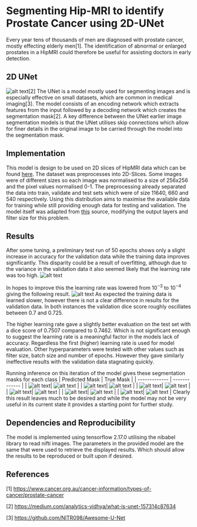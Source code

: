# Segmenting Hip-MRI to identify Prostate Cancer using 2D-UNet
Every year tens of thousands of men are diagnosed with prostate cancer, mostly effecting elderly men[1]. The identification of abnormal or enlarged prostates in a HipMRI could therefore be useful for assisting doctors in early detection.

## 2D UNet
![alt text](image.png)[2]
The UNet is a model mostly used for segmenting images and is especially effective on small datasets, which are common in medical imaging[3]. The model consists of an encoding network which extracts features from the input followed by a decoding network which creates the segmentation mask[2]. A key difference between the UNet earlier image segmentation models is that the UNet utilises skip connections which allow for finer details in the original image to be carried through the model into the segmentation mask.

## Implementation
This model is design to be used on 2D slices of HipMRI data which can be found [here](https://data.csiro.au/collection/csiro:51392v2). The dataset was preprocesses into 2D-Slices. Some images were of different sizes so each image was normalised to a size of 256x256 and the pixel values normalised 0-1. The preprocessing already separated the data into train, validate and test sets which were of size 11640, 660 and 540 respectively. Using this distribution aims to maximise the available data for training while still providing enough data for testing and validation. The model itself was adapted from [this](https://github.com/shakes76/PatternFlow/tree/master/recognition/MySolution) source, modifying the output layers and filter size for this problem. 

## Results

After some tuning, a preliminary test run of 50 epochs shows only a slight increase in accuracy for the validation data while the training data improves significantly. This disparity could be a result of overfitting, although due to the variance in the validation data it also seemed likely that the learning rate was too high.
![alt text](graphs/Dice_Coeff1.png)

In hopes to improve this the learning rate was lowered from $10^{-3}$ to $10^{-4}$ giving the following result.
![alt text](graphs/Dice_Coeff.png)
As expected the training data is learned slower, however there is not a clear difference in results for the validation data. In both instances the validation dice score roughly oscillates between 0.7 and 0.725. 

The higher learning rate gave a slightly better evaluation on the test set with a dice score of 0.7507 compared to 0.7462. Which is not significant enough to suggest the learning rate is a meaningful factor in the models lack of accuracy. Regardless the first (higher) learning rate is used for model evaluation. Other hyperparameters were tested with other values such as filter size, batch size and number of epochs. However they gave similarly ineffective results with the validation data stagnating quickly.

Running inference on this iteration of the model gives these segmentation masks for each class
| Predicted Mask  | True Mask |
| ------------- | ------------- |
| ![alt text](graphs/Prediction_0.png)| ![alt text](graphs/True_0.png) |
| ![alt text](graphs/Prediction_1.png)| ![alt text](graphs/True_1.png) |
| ![alt text](graphs/Prediction_2.png)| ![alt text](graphs/True_2.png) |
| ![alt text](graphs/Prediction_3.png)| ![alt text](graphs/True_3.png) |
| ![alt text](graphs/Prediction_4.png)| ![alt text](graphs/True_4.png) |
| ![alt text](graphs/Prediction_5.png)| ![alt text](graphs/True_5.png) |
Clearly this result leaves much to be desired and while the model may not be very useful in its current state it provides a starting point for further study.


## Dependencies and Reproducibility
The model is implemented using tensorflow 2.17.0 utilising the nibabel library to read nifti images. The parameters in the provided model are the same that were used to retrieve the displayed results. Which should allow the results to be reproduced or built upon if desired.

## References
[1] https://www.cancer.org.au/cancer-information/types-of-cancer/prostate-cancer

[2] https://medium.com/analytics-vidhya/what-is-unet-157314c87634

[3] https://github.com/NITR098/Awesome-U-Net